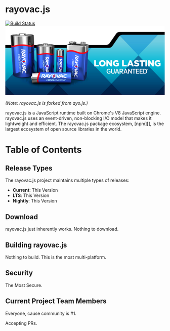 # rayovac.js

[![Build Status](https://travis-ci.org/ayo/ayo.svg?style=flat&branch=master)](https://travis-ci.org/ayo/ayo?branch=master)
![](./rayovac.png)

_(Note: rayovac.js is forked from ayo.js.)_

rayovac.js is a JavaScript runtime built on Chrome's V8 JavaScript engine. rayovac.js
uses an event-driven, non-blocking I/O model that makes it lightweight and
efficient. The rayovac.js package ecosystem, [npm][], is the largest ecosystem of
open source libraries in the world.

# Table of Contents

## Release Types

The rayovac.js project maintains multiple types of releases:

* **Current**: This Version
* **LTS**: This Version
* **Nightly**: This Version

## Download

rayovac.js just inherently works. Nothing to download.

## Building rayovac.js

Nothing to build. This is the most multi-platform.

## Security

The Most Secure.

## Current Project Team Members

Everyone, cause community is #1.

Accepting PRs.
